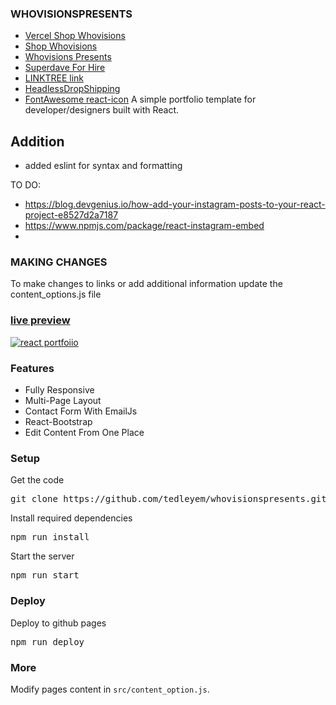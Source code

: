 ### WHOVISIONSPRESENTS

* [Vercel Shop Whovisions](https://whovisionspresents-shop.vercel.app/)
* [Shop Whovisions](https://shop.whovisions.com)
* [Whovisions Presents](https://whovisionspresents.com)
* [Superdave For Hire](https://superdaveforhire.com)
* [LINKTREE link](https://linktr.ee/superdaveforhire)
* [HeadlessDropShipping](https://headlessdropshipping.com)
* [FontAwesome react-icon](https://react-icons.github.io/react-icons/)
A simple portfolio template for developer/designers built with React. 

## Addition
* added eslint for syntax and formatting

TO DO:
* https://blog.devgenius.io/how-add-your-instagram-posts-to-your-react-project-e8527d2a7187
* https://www.npmjs.com/package/react-instagram-embed
*

### MAKING CHANGES
To make changes to links or add additional information update the
content_options.js file


### [live preview](https://ubaimutl.github.io/react-portfolio/)

[![react portfoiio](src/assets/images/react%20portfolio%20gif.gif)](https://ubaimutl.github.io/whovisionspresents/)

### Features

- Fully Responsive
- Multi-Page Layout
- Contact Form With EmailJs
- React-Bootstrap
- Edit Content From One Place

### Setup

Get the code

<pre>git clone https://github.com/tedleyem/whovisionspresents.git</pre>
 
Install required dependencies

<pre>npm run install </pre>


Start the server

<pre>npm run start</pre>

### Deploy

Deploy to github pages

<pre>npm run deploy</pre>


### More

Modify pages content in  `src/content_option.js`.

